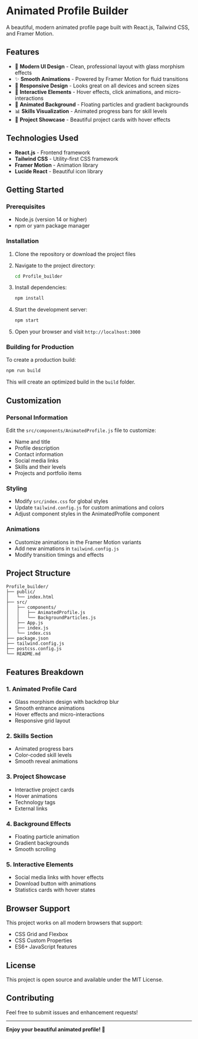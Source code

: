 # Animated Profile Builder

A beautiful, modern animated profile page built with React.js, Tailwind CSS, and Framer Motion.

## Features

- 🎨 **Modern UI Design** - Clean, professional layout with glass morphism effects
- ✨ **Smooth Animations** - Powered by Framer Motion for fluid transitions
- 📱 **Responsive Design** - Looks great on all devices and screen sizes
- 🎯 **Interactive Elements** - Hover effects, click animations, and micro-interactions
- 🌟 **Animated Background** - Floating particles and gradient backgrounds
- 📊 **Skills Visualization** - Animated progress bars for skill levels
- 🚀 **Project Showcase** - Beautiful project cards with hover effects

## Technologies Used

- **React.js** - Frontend framework
- **Tailwind CSS** - Utility-first CSS framework
- **Framer Motion** - Animation library
- **Lucide React** - Beautiful icon library

## Getting Started

### Prerequisites

- Node.js (version 14 or higher)
- npm or yarn package manager

### Installation

1. Clone the repository or download the project files
2. Navigate to the project directory:
   ```bash
   cd Profile_builder
   ```

3. Install dependencies:
   ```bash
   npm install
   ```

4. Start the development server:
   ```bash
   npm start
   ```

5. Open your browser and visit `http://localhost:3000`

### Building for Production

To create a production build:

```bash
npm run build
```

This will create an optimized build in the `build` folder.

## Customization

### Personal Information
Edit the `src/components/AnimatedProfile.js` file to customize:
- Name and title
- Profile description
- Contact information
- Social media links
- Skills and their levels
- Projects and portfolio items

### Styling
- Modify `src/index.css` for global styles
- Update `tailwind.config.js` for custom animations and colors
- Adjust component styles in the AnimatedProfile component

### Animations
- Customize animations in the Framer Motion variants
- Add new animations in `tailwind.config.js`
- Modify transition timings and effects

## Project Structure

```
Profile_builder/
├── public/
│   └── index.html
├── src/
│   ├── components/
│   │   ├── AnimatedProfile.js
│   │   └── BackgroundParticles.js
│   ├── App.js
│   ├── index.js
│   └── index.css
├── package.json
├── tailwind.config.js
├── postcss.config.js
└── README.md
```

## Features Breakdown

### 1. Animated Profile Card
- Glass morphism design with backdrop blur
- Smooth entrance animations
- Hover effects and micro-interactions
- Responsive grid layout

### 2. Skills Section
- Animated progress bars
- Color-coded skill levels
- Smooth reveal animations

### 3. Project Showcase
- Interactive project cards
- Hover animations
- Technology tags
- External links

### 4. Background Effects
- Floating particle animation
- Gradient backgrounds
- Smooth scrolling

### 5. Interactive Elements
- Social media links with hover effects
- Download button with animations
- Statistics cards with hover states

## Browser Support

This project works on all modern browsers that support:
- CSS Grid and Flexbox
- CSS Custom Properties
- ES6+ JavaScript features

## License

This project is open source and available under the MIT License.

## Contributing

Feel free to submit issues and enhancement requests!

---

**Enjoy your beautiful animated profile! 🚀**